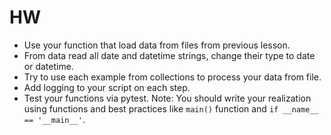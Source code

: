 # HW
* Use your function that load data from files from previous lesson.
* From data read all date and datetime strings, change their type to date or datetime.
* Try to use each example from collections to process your data from file.
* Add logging to your script on each step.
* Test your functions via pytest.
Note:
You should write your realization using functions 
and best practices like `main()` function and `if __name__ == '__main__'`.
